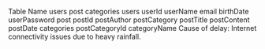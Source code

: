Table Name
    users
    post
    categories
users
    userId
    userName
    email
    birthDate
    userPassword
post
    postId
    postAuthor
    postCategory
    postTitle
    postContent
    postDate
categories
    postCategoryId
    categoryName
Cause of delay: Internet connectivity issues due to heavy rainfall.
